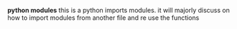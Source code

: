 **python modules**
this is a python imports modules. it will majorly discuss on how to import modules from another file and re use the functions 